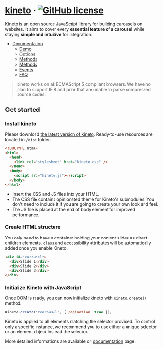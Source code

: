 # [kineto](https://findawayer.github.io/kineto/) &middot; [![GitHub license](https://img.shields.io/badge/license-MIT-blue.svg)](https://github.com/findawayer/kineto/blob/master/LICENSE)

Kineto is an open source JavaScript library for building carousels on websites. It aims to cover every **essential feature of a carousel** while staying **simple and intuitive** for integration.

- [Documentation](https://findawayer.github.io/kineto/)
  - [Demo](https://findawayer.github.io/kineto/#Demo)
  - [Options](https://findawayer.github.io/kineto/#Options)
  - [Methods](https://findawayer.github.io/kineto/#ClassNames)
  - [Methods](https://findawayer.github.io/kineto/#Methods)
  - [Events](https://findawayer.github.io/kineto/#Events)
  - [FAQ](https://findawayer.github.io/kineto/#FAQ)

> kineto works on all ECMAScript 5 compliant browsers. We have no plan to support IE 8 and prior that are unable to parse compressed source codes.

## Get started

### Install kineto

Please download [the latest version of kineto](https://github.com/findawayer/kineto/releases). Ready-to-use resources are located in `/dist` folder.

```html
<!DOCTYPE html>
<html>
  <head>
    <link rel="stylesheet" href="kineto.css" />
  </head>
  <body>
    <script src="kineto.js"></script>
  </body>
</html>
```

- Insert the CSS and JS files into your HTML.
- The CSS file contains opinionated theme for Kineto's submodules. You don't need to include it if you are going to create your own look and feel.
- The JS file is placed at the end of body element for improved performance.

### Create HTML structure

You only need to have a container holding your content slides as direct children elements. `class` and accessibility attributes will be automatically added once you enable Kineto.

```html
<div id="carousel">
  <div>Slide 1</div>
  <div>Slide 2</div>
  <div>Slide 3</div>
</div>
```

### Initialize Kineto with JavaScript

Once DOM is ready, you can now initialize kineto with `Kineto.create()` method.

```js
Kineto.create('#carousel', { pagination: true });
```

Kineto is applied to all elements matching the selector provided. To control only a specific instance, we recommend you to use either a unique selector or an element object instead the selector.

More detailed informations are available on [documentation](https://findawayer.github.io/kineto/) page.
